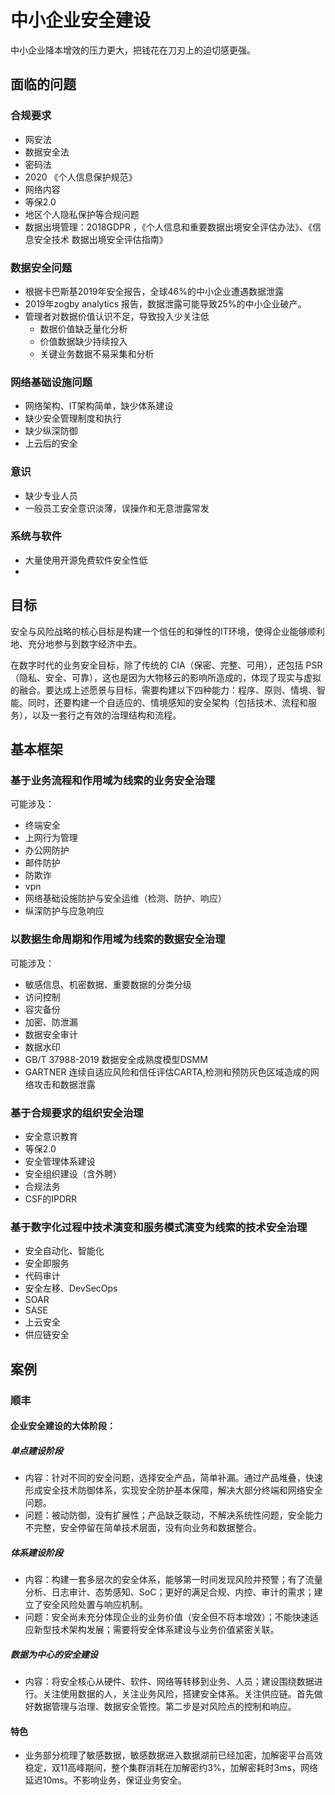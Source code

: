 # 中小企业安全建设

中小企业降本增效的压力更大，把钱花在刀刃上的迫切感更强。

## 面临的问题



### 合规要求
- 网安法
- 数据安全法
- 密码法
- 2020 《个人信息保护规范》
- 网络内容
- 等保2.0
- 地区个人隐私保护等合规问题
- 数据出境管理：2018GDPR ，《个人信息和重要数据出境安全评估办法》、《信息安全技术 数据出境安全评估指南》
### 数据安全问题
- 根据卡巴斯基2019年安全报告，全球46%的中小企业遭遇数据泄露
- 2019年zogby analytics 报告，数据泄露可能导致25%的中小企业破产。
- 管理者对数据价值认识不足，导致投入少关注低
  - 数据价值缺乏量化分析
  - 价值数据缺少持续投入
  - 关键业务数据不易采集和分析
### 网络基础设施问题
- 网络架构、IT架构简单，缺少体系建设
- 缺少安全管理制度和执行
- 缺少纵深防御
- 上云后的安全


### 意识
- 缺少专业人员
- 一般员工安全意识淡薄，误操作和无意泄露常发

### 系统与软件
- 大量使用开源免费软件安全性低
- 
## 目标

安全与风险战略的核心目标是构建一个信任的和弹性的IT环境，使得企业能够顺利地、充分地参与到数字经济中去。

在数字时代的业务安全目标，除了传统的 CIA（保密、完整、可用），还包括 PSR（隐私、安全、可靠），这也是因为大物移云的影响所造成的，体现了现实与虚拟的融合。要达成上述愿景与目标，需要构建以下四种能力：程序、原则、情境、智能。同时，还要构建一个自适应的、情境感知的安全架构（包括技术、流程和服务），以及一套行之有效的治理结构和流程。


## 基本框架

### 基于业务流程和作用域为线索的业务安全治理
可能涉及：
- 终端安全
- 上网行为管理
- 办公网防护
- 邮件防护
- 防欺诈
- vpn
- 网络基础设施防护与安全运维（检测、防护、响应）
- 纵深防护与应急响应





### 以数据生命周期和作用域为线索的数据安全治理

可能涉及：
- 敏感信息、机密数据、重要数据的分类分级
- 访问控制
- 容灾备份
- 加密、防泄漏
- 数据安全审计
- 数据水印
- GB/T 37988-2019 数据安全成熟度模型DSMM
- GARTNER 连续自适应风险和信任评估CARTA,检测和预防灰色区域造成的网络攻击和数据泄露

#### 

### 基于合规要求的组织安全治理
- 安全意识教育
- 等保2.0
- 安全管理体系建设
- 安全组织建设（含外聘）
- 合规法务
- CSF的IPDRR
### 基于数字化过程中技术演变和服务模式演变为线索的技术安全治理
- 安全自动化、智能化
- 安全即服务
- 代码审计
- 安全左移、DevSecOps
- SOAR
- SASE
- 上云安全
- 供应链安全



## 案例
### 顺丰


   

#### 企业安全建设的大体阶段：
##### 单点建设阶段
- 内容：针对不同的安全问题，选择安全产品，简单补漏。通过产品堆叠，快速形成安全技术防御体系，实现安全防护基本保障，解决大部分终端和网络安全问题。
- 问题：被动防御，没有扩展性；产品缺乏联动，不解决系统性问题，安全能力不完整，安全停留在简单技术层面，没有向业务和数据整合。

##### 体系建设阶段
- 内容：构建一套多层次的安全体系，能够第一时间发现风险并预警；有了流量分析、日志审计、态势感知、SoC；更好的满足合规、内控、审计的需求；建立了安全风险处置与响应机制。
-  问题：安全尚未充分体现企业的业务价值（安全但不将本增效）；不能快速适应新型技术架构发展；需要将安全体系建设与业务价值紧密关联。

##### 数据为中心的安全建设

- 内容：将安全核心从硬件、软件、网络等转移到业务、人员；建设围绕数据进行。关注使用数据的人，关注业务风险，搭建安全体系。关注供应链。首先做好数据管理与治理、数据安全管控。第二步是对风险点的控制和响应。


#### 特色
- 业务部分梳理了敏感数据，敏感数据进入数据湖前已经加密，加解密平台高效稳定，双11高峰期间，整个集群消耗在加解密约3%，加解密耗时3ms，网络延迟10ms。不影响业务，保证业务安全。